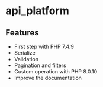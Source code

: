 # api_platform

## Features

- First step with PHP 7.4.9
- Serialize
- Validation
- Pagination and filters
- Custom operation with PHP 8.0.10
- Improve the documentation